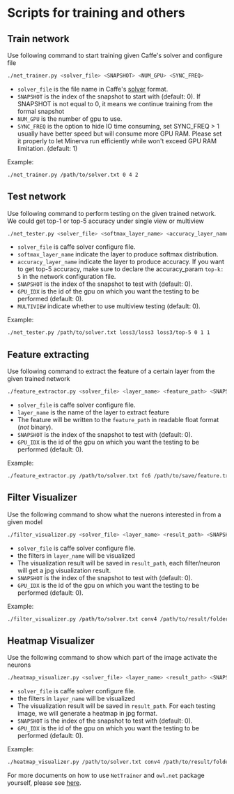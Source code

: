 Scripts for training and others
===============================
Train network
-------------

Use following command to start training given Caffe's solver and configure file
```bash
./net_trainer.py <solver_file> <SNAPSHOT> <NUM_GPU> <SYNC_FREQ>
```
* `solver_file` is the file name in Caffe's [solver](https://github.com/BVLC/caffe/blob/master/models/bvlc_googlenet/quick_solver.prototxt) format.
* `SNAPSHOT` is the index of the snapshot to start with (default: 0). If SNAPSHOT is not equal to 0, it means we continue training from the formal snapshot
* `NUM_GPU` is the number of gpu to use.
* `SYNC_FREQ` is the option to hide IO time consuming, set SYNC_FREQ > 1 usually have better speed but will consume more GPU RAM. Please set it properly to let Minerva run efficiently while won't exceed GPU RAM limitation. (default: 1) 

Example:
```bash
./net_trainer.py /path/to/solver.txt 0 4 2
```

Test network
-----------------

Use following command to perform testing on the given trained network. We could get top-1 or top-5 accuracy under single view or multiview
```bash
./net_tester.py <solver_file> <softmax_layer_name> <accuracy_layer_name> <SNAPSHOT> <GPU_IDX> <MULTIVIEW>
```
* `solver_file` is caffe solver configure file.
* `softmax_layer_name` indicate the layer to produce softmax distribution.
* `accuracy_layer_name` indicate the layer to produce accuracy. If you want to get top-5 accuracy, make sure to declare the accuracy_param `top-k: 5` in the network configuration file.
* `SNAPSHOT` is the index of the snapshot to test with (default: 0).
* `GPU_IDX` is the id of the gpu on which you want the testing to be performed (default: 0).
* `MULTIVIEW` indicate whether to use multiview testing (default: 0).

Example:
```bash
./net_tester.py /path/to/solver.txt loss3/loss3 loss3/top-5 0 1 1
```

Feature extracting
------------------

Use following command to extract the feature of a certain layer from the given trained network
```bash
./feature_extractor.py <solver_file> <layer_name> <feature_path> <SNAPSHOT> <GPU_IDX>
```
* `solver_file` is caffe solver configure file.
* `layer_name` is the name of the layer to extract feature
* The feature will be written to the `feature_path` in readable float format (*not* binary).
* `SNAPSHOT` is the index of the snapshot to test with (default: 0).
* `GPU_IDX` is the id of the gpu on which you want the testing to be performed (default: 0).

Example:
```bash
./feature_extractor.py /path/to/solver.txt fc6 /path/to/save/feature.txt 60 1
```

Filter Visualizer
-----------------

Use the following command to show what the nuerons interested in from a given model
```bash
./filter_visualizer.py <solver_file> <layer_name> <result_path> <SNAPSHOT> <GPU_IDX>
```
* `solver_file` is caffe solver configure file.
* the filters in `layer_name` will be visualized
* The visualization result will be saved in `result_path`, each filter/neuron will get a jpg visualization result.
* `SNAPSHOT` is the index of the snapshot to test with (default: 0).
* `GPU_IDX` is the id of the gpu on which you want the testing to be performed (default: 0).

Example:
```bash
./filter_visualizer.py /path/to/solver.txt conv4 /path/to/result/folder 60 0
```

Heatmap Visualizer
-----------------

Use the following command to show which part of the image activate the neurons
```bash
./heatmap_visualizer.py <solver_file> <layer_name> <result_path> <SNAPSHOT> <GPU_IDX>
```
* `solver_file` is caffe solver configure file.
* the filters in `layer_name` will be visualized
* The visualization result will be saved in `result_path`. For each testing image, we will generate a heatmap in jpg format.
* `SNAPSHOT` is the index of the snapshot to test with (default: 0).
* `GPU_IDX` is the id of the gpu on which you want the testing to be performed (default: 0).

Example:
```bash
./heatmap_visualizer.py /path/to/solver.txt conv4 /path/to/result/folder 60 0
```

For more documents on how to use `NetTrainer` and `owl.net` package yourself, please see [here](https://github.com/dmlc/minerva/tree/master/owl/owl/net).

